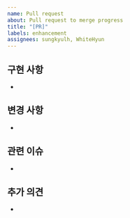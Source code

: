 ```yaml
---
name: Pull request
about: Pull request to merge progress
title: "[PR]"
labels: enhancement
assignees: sungkyulh, WhiteHyun
---
```


## 구현 사항

-

## 변경 사항

-

## 관련 이슈

-

## 추가 의견

-
